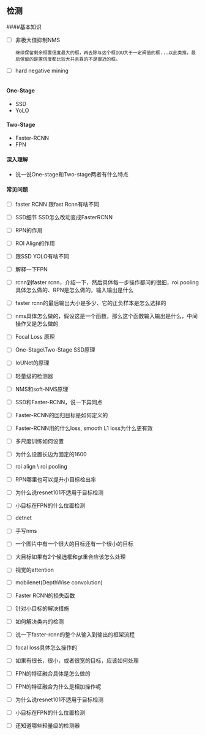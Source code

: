 ## 检测

####基本知识  
- [ ] 非极大值抑制NMS  
  ```各类分别处理．对于每一类，首先保留置信度最大的框，然后去除与这个框IOU大于一定阀值的框，除了刚刚已经保留的最大置信度的框和已经去除的框，
  继续保留剩余框置信度最大的框，再去除与这个框IOU大于一定阀值的框...以此类推，最后保留的是置信度都比较大并且靠的不是很近的框。
  ```
- [ ] hard negative mining  
  ```负样本很多的时候可以采用，就是说模型训练好之后，拿训练样本去测试，结果产生很多假正样本，再拿这些假正样本当做负样本去继续训练。  
  ```
  
#### One-Stage 
- SSD
- YoLO
#### Two-Stage 
- Faster-RCNN
- FPN

#### 深入理解
- 说一说One-stage和Two-stage两者有什么特点



#### 常见问题
- [ ] faster RCNN 跟fast Rcnn有啥不同
- [ ] SSD细节 SSD怎么改动变成FasterRCNN    
- [ ] RPN的作用  
- [ ] ROI Align的作用    
- [ ] 跟SSD YOLO有啥不同  
- [ ] 解释一下FPN  
- [ ] rcnn到faster rcnn，介绍一下，然后具体每一步操作都问的很细，roi pooling具体怎么做的、RPN是怎么做的，输入输出是什么
- [ ] faster rcnn的最后输出大小是多少、它的正负样本是怎么选择的  
- [ ] nms具体怎么做的，假设这是一个函数，那么这个函数输入输出是什么，中间操作又是怎么做的
- [ ] Focal Loss 原理  
- [ ] One-Stage\Two-Stage  SSD原理  
- [ ] IoUNet的原理  
- [ ] 轻量级的检测器  
- [ ] NMS和soft-NMS原理  
- [ ] SSD和Faster-RCNN，说一下异同点  
- [ ] Faster-RCNN的回归目标是如何定义的  
- [ ] Faster-RCNN用的什么loss, smooth L1 loss为什么更有效 
- [ ] 多尺度训练如何设置  
- [ ] 为什么设置长边为固定的1600  
- [ ] roi align \ roi pooling 
- [ ] RPN哪里也可以提升小目标检出率 
- [ ] 为什么说resnet101不适用于目标检测  
- [ ] 小目标在FPN的什么位置检测 
- [ ] detnet 
- [ ] 手写nms
- [ ] 一个图片中有一个很大的目标还有一个很小的目标
- [ ] 大目标如果有2个候选框和gt重合应该怎么处理  
- [ ] 视觉的attention
- [ ] mobilenet(DepthWise convolution)  
- [ ] Faster RCNN的损失函数  
- [ ] 针对小目标的解决措施
- [ ] 如何解决类内的检测
- [ ] 说一下faster-rcnn的整个从输入到输出的框架流程　　
- [ ] focal loss具体怎么操作的   
- [ ] 如果有很长，很小，或者很宽的目标，应该如何处理
- [ ] FPN的特征融合具体是怎么做的
- [ ] FPN的特征融合为什么是相加操作呢
- [ ] 为什么说resnet101不适用于目标检测
- [ ] 小目标在FPN的什么位置检测  
- [ ] 还知道哪些轻量级的检测器
 
 
 
 
 
 
 

